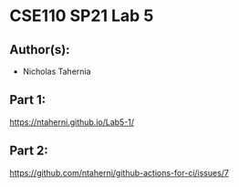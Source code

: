 # CSE110 SP21 Lab 5

## Author(s):
- Nicholas Tahernia

## Part 1:

https://ntaherni.github.io/Lab5-1/

## Part 2:

https://github.com/ntaherni/github-actions-for-ci/issues/7